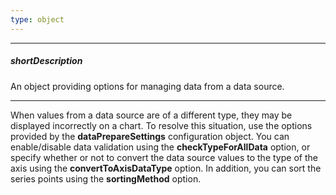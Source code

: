 ```yaml
---
type: object
---
```

---
##### shortDescription
An object providing options for managing data from a data source.

---
When values from a data source are of a different type, they may be displayed incorrectly on a chart. To resolve this situation, use the options provided by the **dataPrepareSettings** configuration object. You can enable/disable data validation using the **checkTypeForAllData** option, or specify whether or not to convert the data source values to the type of the axis using the **convertToAxisDataType** option. In addition, you can sort the series points using the **sortingMethod** option.